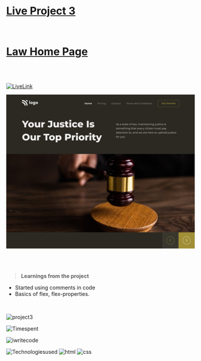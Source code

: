 # [Live Project 3]([https://jagadeeshproject3.netlify.app/](https://jagadeeshtalari.github.io/LawHomePage/))

<br>

# [Law Home Page]([https://jagadeeshproject3.netlify.app/](https://jagadeeshtalari.github.io/LawHomePage/))

<br><br>

[![LiveLink](https://img.shields.io/badge/Live%20Link-Click%20here-red)](https://jagadeeshproject3.netlify.app/)

![image](./assets/3.png)

<br><br>

>**Learnings from the project**

- Started using comments in code
- Basics of flex, flex-properties.

<br>

![project3](https://img.shields.io/badge/Project-3-orange)

![Timespent](https://img.shields.io/badge/Time%20spent-3%20hours-blue)

![iwritecode](https://img.shields.io/badge/iwrite-code-green)

![Technologiesused](https://img.shields.io/badge/-Technologies%20used-informational)
![html](https://img.shields.io/badge/-html-blueviolet) 
![css](https://img.shields.io/badge/-css-ff69b4)
